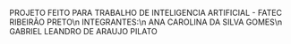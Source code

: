 PROJETO FEITO PARA TRABALHO DE INTELIGENCIA ARTIFICIAL - FATEC RIBEIRÃO PRETO\n
INTEGRANTES:\n
ANA CAROLINA DA SILVA GOMES\n
GABRIEL LEANDRO DE ARAUJO PILATO
